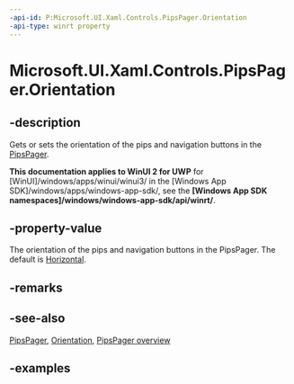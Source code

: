 ```yaml
---
-api-id: P:Microsoft.UI.Xaml.Controls.PipsPager.Orientation
-api-type: winrt property
---
```


# Microsoft.UI.Xaml.Controls.PipsPager.Orientation

<!--
public Windows.UI.Xaml.Controls.Orientation Orientation { get; set; }
-->

## -description

Gets or sets the orientation of the pips and navigation buttons in the [PipsPager](pipspager.md).

**This documentation applies to WinUI 2 for UWP** for [WinUI]/windows/apps/winui/winui3/ in the [Windows App SDK]/windows/apps/windows-app-sdk/, see the **[Windows App SDK namespaces]/windows/windows-app-sdk/api/winrt/**.

## -property-value

The orientation of the pips and navigation buttons in the PipsPager. The default is [Horizontal](orientation.md).

## -remarks

## -see-also

[PipsPager](pipspager.md), [Orientation](orientation.md), [PipsPager overview](/windows/apps/design/controls/pipspager)

## -examples
